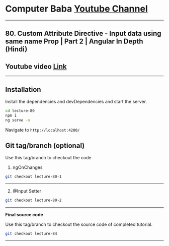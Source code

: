 # Computer Baba [Youtube Channel](https://www.youtube.com/c/ComputerBabaOfficial)

---

## 80. Custom Attribute Directive - Input data using same name Prop | Part 2 | Angular In Depth (Hindi)

## Youtube video [Link](https://youtu.be/y4emwPpjTUM)

---

## Installation

Install the dependencies and devDependencies and start the server.

```sh
cd lecture-80
npm i
ng serve -o
```

Navigate to `http://localhost:4200/`

## Git tag/branch (optional)

Use this tag/branch to checkout the code

1. ngOnChanges

```sh
git checkout lecture-80-1
```

---

2. @Input Setter

```sh
git checkout lecture-80-2
```

---

**Final source code**

Use this tag/branch to checkout the source code of completed tutorial.

```sh
git checkout lecture-84
```

---

